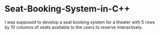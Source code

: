 # Seat-Booking-System-in-C++
I was supposed to develop a seat booking system for a theater with 5 rows by 10 columns of seats available to the users to reserve interactively.
